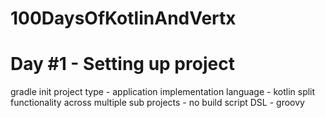 # 100DaysOfKotlinAndVertx

# Day #1 - Setting up project

gradle init
  project type - application
  implementation language - kotlin
  split functionality across multiple sub projects - no
  build script DSL - groovy
  
